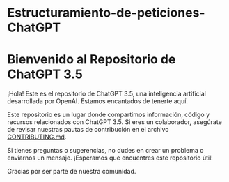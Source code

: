 # Estructuramiento-de-peticiones-ChatGPT

# Bienvenido al Repositorio de ChatGPT 3.5

¡Hola! Este es el repositorio de ChatGPT 3.5, una inteligencia artificial desarrollada por OpenAI. Estamos encantados de tenerte aquí.

Este repositorio es un lugar donde compartimos información, código y recursos relacionados con ChatGPT 3.5. Si eres un colaborador, asegúrate de revisar nuestras pautas de contribución en el archivo [CONTRIBUTING.md](CONTRIBUTING.md).

Si tienes preguntas o sugerencias, no dudes en crear un problema o enviarnos un mensaje. ¡Esperamos que encuentres este repositorio útil!

Gracias por ser parte de nuestra comunidad.

